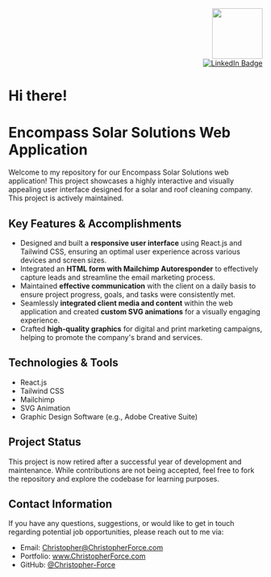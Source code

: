 
<div>

<div id="header" align="right">
  <a href="https://christopherforce.com/" alt="Portfolio Website">
    <img src="https://media.giphy.com/media/M9gbBd9nbDrOTu1Mqx/giphy.gif" width="100"/>
  </a>
</div>
<div id="badges" align="right">
  <a href="https://www.linkedin.com/in/christopher-force-dev/">
    <img src="https://img.shields.io/badge/LinkedIn-blue?style=for-the-badge&logo=linkedin&logoColor=white" alt="LinkedIn Badge"/>
  </a>
</div>
<h1 align="left">
  Hi there! 
</h1>
</div>
  






<h1>Encompass Solar Solutions Web Application</h1>
<p>Welcome to my repository for our Encompass Solar Solutions web application! This project showcases a highly interactive and visually appealing user interface designed for a solar and roof cleaning company. This project is actively maintained.</p>
<h2>Key Features &amp; Accomplishments</h2>
<ul>
    <li>Designed and built a <strong>responsive user interface</strong> using React.js and Tailwind CSS, ensuring an optimal user experience across various devices and screen sizes.</li>
    <li>Integrated an <strong>HTML form with Mailchimp Autoresponder</strong> to effectively capture leads and streamline the email marketing process.</li>
    <li>Maintained <strong>effective communication</strong> with the client on a daily basis to ensure project progress, goals, and tasks were consistently met.</li>
    <li>Seamlessly <strong>integrated client media and content</strong> within the web application and created <strong>custom SVG animations</strong> for a visually engaging experience.</li>
    <li>Crafted <strong>high-quality graphics</strong> for digital and print marketing campaigns, helping to promote the company&apos;s brand and services.</li>
</ul>
<h2>Technologies &amp; Tools</h2>
<ul>
    <li>React.js</li>
    <li>Tailwind CSS</li>
    <li>Mailchimp</li>
    <li>SVG Animation</li>
    <li>Graphic Design Software (e.g., Adobe Creative Suite)</li>
</ul>
<h2>Project Status</h2>
<p>This project is now retired after a successful year of development and maintenance. While contributions are not being accepted, feel free to fork the repository and explore the codebase for learning purposes.</p>
<h2>Contact Information</h2>
<p>If you have any questions, suggestions, or would like to get in touch regarding potential job opportunities, please reach out to me via:</p>
<ul>
<li>Email: <a href="mailto:christopher@christopherforce.com" target="_new">Christopher@ChristopherForce.com</a></li>
<li>Portfolio: <a href="https://christopherforce.com" target="_new">www.ChristopherForce.com</a></li>
<li>GitHub: <a href="https://github.com/Christopher-Force" target="_new">@Christopher-Force</a></li>

</ul>


